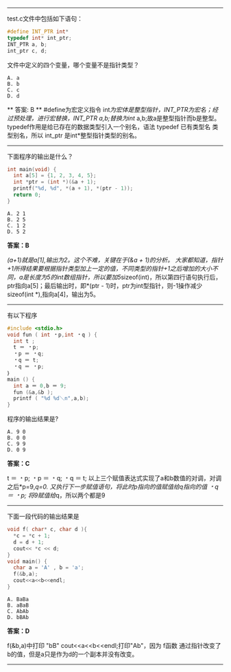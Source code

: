 ***
test.c文件中包括如下语句：
``` C
#define INT_PTR int*
typedef int* int_ptr;
INT_PTR a, b;
int_ptr c, d;
```
文件中定义的四个变量，哪个变量不是指针类型？
```
A. a
B. b
C. c
D. d
```

** 答案: B **
#define为宏定义指令 int*为宏体是整型指针，INT_PTR为宏名；经过预处理，进行宏替换，INT_PTR a,b;替换为int* a,b;故a是整型指针而b是整型。
typedef作用是给已存在的数据类型引入一个别名，语法 typedef 已有类型名 类型别名，所以 int_ptr
是int*整型指针类型的别名。
***

下面程序的输出是什么？
``` C
int main(void) {
  int a[5] = {1, 2, 3, 4, 5};
  int *ptr = (int *)(&a + 1);
  printf("%d, %d", *(a + 1), *(ptr - 1));
  return 0;
}
```

```
A. 2 1
B. 2 5
C. 1 2
D. 5 2
```
**答案：B**

*(a+1)就是a[1],输出为2。这个不难，关键在于(&a + 1)的分析。
大家都知道，指针+1所得结果要根据指针类型加上一定的值，不同类型的指针+1之后增加的大小不同，a是长度为5的int数组指针，所以要加5*sizeof(int)，所以第四行语句执行后，ptr指向a[5]；最后输出时，即*(ptr - 1)时，ptr为int型指针，则-1操作减少sizeof(int *),指向a[4]，输出为5。
***



有以下程序
``` C
#include <stdio.h>
void fun ( int ﹡p,int ﹡q ) {
  int t ;
  t ＝ ﹡p;
  ﹡p ＝ ﹡q;
  ﹡q ＝ t;
  ﹡q ＝ ﹡p;
｝
main () {
  int a ＝ 0,b ＝ 9;
  fun (&a,&b );
  printf ( "%d %d＼n",a,b);
}
```
程序的输出结果是?


```
A. 9 0
B. 0 0
C. 9 9
D. 0 9
```

**答案：C**

t ＝ ﹡p;
﹡p ＝ ﹡q;
﹡q ＝ t;
以上三个赋值表达式实现了a和b数值的对调，对调之后*p=9,*q=0.
又执行下一步赋值语句，将此时p指向的值赋值给q指向的值
﹡q ＝ ﹡p;
将9赋值给*q，所以两个都是9

***
下面一段代码的输出结果是
``` C
void f( char* c, char d ){
  *c = *c + 1;
  d = d + 1;
  cout<< *c << d;
}
void main() {
  char a = 'A' , b = 'a';
  f(&b,a);
  cout<<a<<b<<endl;
}
```

```
A. BaBa
B. aBaB
C. AbAb
D. bBAb
```

**答案：D**

f(&b,a)中打印 "bB"
cout<<a<<b<<endl;打印"Ab"，因为 f函数 通过指针改变了b的值，但是a只是作为d的一个副本并没有改变。
***

